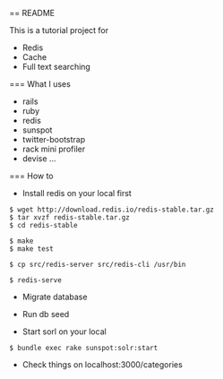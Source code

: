 == README

This is a tutorial project for

* Redis
* Cache
* Full text searching

=== What I uses 

* rails 
* ruby 
* redis 
* sunspot
* twitter-bootstrap
* rack mini profiler
* devise
...

=== How to

* Install redis on your local first

```
$ wget http://download.redis.io/redis-stable.tar.gz
$ tar xvzf redis-stable.tar.gz
$ cd redis-stable

$ make
$ make test

$ cp src/redis-server src/redis-cli /usr/bin

$ redis-serve
```

* Migrate database

* Run db seed

* Start sorl on your local

```
$ bundle exec rake sunspot:solr:start
```

* Check things on localhost:3000/categories
